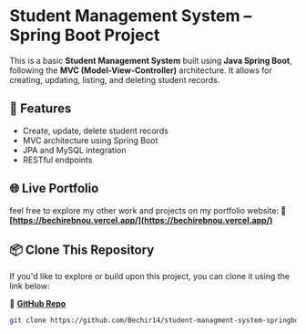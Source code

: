 # Student Management System – Spring Boot Project

This is a basic **Student Management System** built using **Java Spring Boot**, following the **MVC (Model-View-Controller)** architecture. It allows for creating, updating, listing, and deleting student records.

## 🚀 Features

- Create, update, delete student records
- MVC architecture using Spring Boot
- JPA and MySQL integration
- RESTful endpoints

## 🌐 Live Portfolio

feel free to explore my other work and projects on my portfolio website:
🔗 **[https://bechirebnou.vercel.app/](https://bechirebnou.vercel.app/)**

## 📦 Clone This Repository

If you'd like to explore or build upon this project, you can clone it using the link below:

🔗 **[GitHub Repo](https://github.com/Bechir14/student-managment-system-springboot)**

```bash
git clone https://github.com/Bechir14/student-managment-system-springboot.git
```
